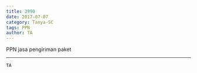 ```yaml
---
title: 3990
date: 2017-07-07
category: Tanya-SC
tags: PPN
author: TA
---
```


PPN jasa pengiriman paket

---



`TA`

